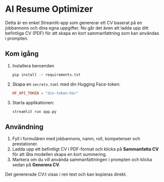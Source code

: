 # AI Resume Optimizer

Detta är en enkel Streamlit-app som genererar ett CV baserat på en jobbannons och dina egna uppgifter. Nu går det även att ladda upp ditt befintliga CV (PDF) för att skapa en kort sammanfattning som kan användas i prompten.

## Kom igång

1. Installera beroenden
   ```bash
   pip install -r requirements.txt
   ```
2. Skapa en `secrets.toml` med din Hugging Face-token:
   ```toml
   HF_API_TOKEN = "din-token-här"
   ```
3. Starta applikationen:
   ```bash
   streamlit run app.py
   ```

## Användning

1. Fyll i formulären med jobbannons, namn, roll, kompetenser och prestationer.
2. Ladda upp ett befintligt CV i PDF-format och klicka på **Sammanfatta CV** för att låta modellen skapa en kort summering.
3. Markera om du vill använda sammanfattningen i prompten och klicka sedan på **Generera CV**.

Det genererade CV:t visas i ren text och kan kopieras direkt.
